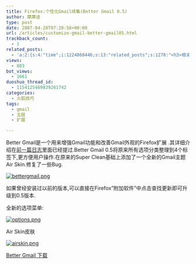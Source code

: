 ```yaml
---
title: Firefox:个性化Gmail续集(Better Gmail 0.5)
author: 摩摩诘
type: post
date: 2007-04-28T07:20:58+00:00
url: /articles/customize-gmail-better-gmail05.html
trackback_count:
  - 1
related_posts:
  - 'a:2:{s:4:"time";i:1224860446;s:13:"related_posts";s:1278:"<h3>相关日志</h3><ul class="related_post"><li><a href="http://www.digglife.cn/articles/customize-gmail-better-gmail.html" title="Firefox:个性化Gmail(Better Gmail扩展)">Firefox:个性化Gmail(Better Gmail扩展)</a></li><li><a href="http://www.digglife.cn/articles/vista-theme-visual-style-download.html" title="7个漂亮的Vista主题(视觉样式)下载">7个漂亮的Vista主题(视觉样式)下载</a></li><li><a href="http://www.digglife.cn/articles/firefox-addons-weekly-issue3.html" title="一周Firefox扩展推荐-第三辑">一周Firefox扩展推荐-第三辑</a></li><li><a href="http://www.digglife.cn/articles/firefox-addons-weekly-issue2.html" title="一周Firefox扩展推荐-第二辑">一周Firefox扩展推荐-第二辑</a></li><li><a href="http://www.digglife.cn/articles/firefox-addons-weekly-issue1.html" title="一周Firefox扩展推荐-第一辑">一周Firefox扩展推荐-第一辑</a></li><li><a href="http://www.digglife.cn/articles/social-web-firefox-yoono.html" title="社会化浏览器扩展Yoono">社会化浏览器扩展Yoono</a></li><li><a href="http://www.digglife.cn/articles/firefox3-themes-download-windows-mac.html" title="Windows XP,Vista和Mac版Firefox 3主题下载">Windows XP,Vista和Mac版Firefox 3主题下载</a></li></ul>";}'
views:
  - 803
bot_views:
  - 1661
duoshuo_thread_id:
  - 1154125469839261742
categories:
  - 火狐技巧
tags:
  - gmail
  - 主题
  - 扩展

---
```

Better Gmail是一个用来增强Gmail功能和改善Gmail外观的Firefox扩展 .其详细介绍在<a href="https://www.digglife.net/articles/customize-gmail-better-gmail.html" target="_blank">前一篇日志</a>里面已经提过.Better Gmail 0.5将原来所有选项分类整理到4个标签下,更方便用户操作.在原来的Super Clean基础上添加了一个全新的Gmail主题Air Skin.修复了一些Bug.

[![bettergmail.png][1]][2]

如果曾经安装过以前的版本,可以直接在Firefox&#8221;附加软件&#8221;中点击查找更新即可升级到0.5版本.

全新的选项菜单:

[![options.png][3]][4]

Air Skin皮肤

[![airskin.png][5]][6]

<a href="http://lifehacker.com/assets/resources/lhcode/bettergmail_0.5.xpi" target="_blank">Better Gmail 下载 </a>

 [1]: http://digglife.qiniudn.com/wp-content/uploads/3/379/2007/04/bettergmail.png
 [2]: https://www.digglife.net/wp-content/uploads/3/379/2007/04/bettergmail.png "bettergmail.png"
 [3]: http://digglife.qiniudn.com/wp-content/uploads/3/379/2007/04/options.png
 [4]: https://www.digglife.net/wp-content/uploads/3/379/2007/04/options.png "options.png"
 [5]: http://digglife.qiniudn.com/wp-content/uploads/3/379/2007/04/airskin.png
 [6]: https://www.digglife.net/wp-content/uploads/3/379/2007/04/airskin.png "airskin.png"